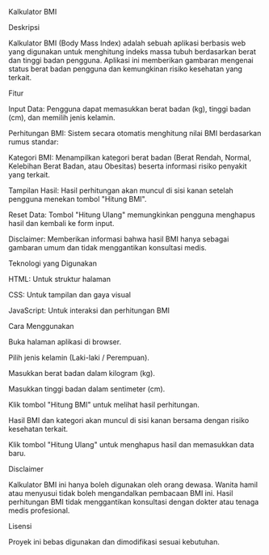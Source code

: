 Kalkulator BMI

Deskripsi

Kalkulator BMI (Body Mass Index) adalah sebuah aplikasi berbasis web yang digunakan untuk menghitung indeks massa tubuh berdasarkan berat dan tinggi badan pengguna. Aplikasi ini memberikan gambaran mengenai status berat badan pengguna dan kemungkinan risiko kesehatan yang terkait.

Fitur

Input Data: Pengguna dapat memasukkan berat badan (kg), tinggi badan (cm), dan memilih jenis kelamin.

Perhitungan BMI: Sistem secara otomatis menghitung nilai BMI berdasarkan rumus standar:

Kategori BMI: Menampilkan kategori berat badan (Berat Rendah, Normal, Kelebihan Berat Badan, atau Obesitas) beserta informasi risiko penyakit yang terkait.

Tampilan Hasil: Hasil perhitungan akan muncul di sisi kanan setelah pengguna menekan tombol "Hitung BMI".

Reset Data: Tombol "Hitung Ulang" memungkinkan pengguna menghapus hasil dan kembali ke form input.

Disclaimer: Memberikan informasi bahwa hasil BMI hanya sebagai gambaran umum dan tidak menggantikan konsultasi medis.

Teknologi yang Digunakan

HTML: Untuk struktur halaman

CSS: Untuk tampilan dan gaya visual

JavaScript: Untuk interaksi dan perhitungan BMI

Cara Menggunakan

Buka halaman aplikasi di browser.

Pilih jenis kelamin (Laki-laki / Perempuan).

Masukkan berat badan dalam kilogram (kg).

Masukkan tinggi badan dalam sentimeter (cm).

Klik tombol "Hitung BMI" untuk melihat hasil perhitungan.

Hasil BMI dan kategori akan muncul di sisi kanan bersama dengan risiko kesehatan terkait.

Klik tombol "Hitung Ulang" untuk menghapus hasil dan memasukkan data baru.

Disclaimer

Kalkulator BMI ini hanya boleh digunakan oleh orang dewasa. Wanita hamil atau menyusui tidak boleh mengandalkan pembacaan BMI ini. Hasil perhitungan BMI tidak menggantikan konsultasi dengan dokter atau tenaga medis profesional.

Lisensi

Proyek ini bebas digunakan dan dimodifikasi sesuai kebutuhan.
